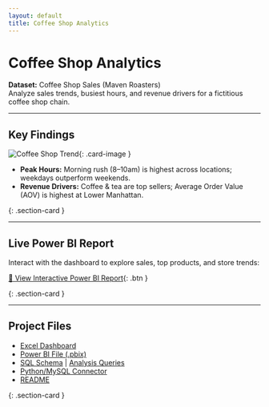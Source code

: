 ```yaml
---
layout: default
title: Coffee Shop Analytics
---
```


# Coffee Shop Analytics

**Dataset:** Coffee Shop Sales (Maven Roasters)  
Analyze sales trends, busiest hours, and revenue drivers for a fictitious coffee shop chain.

---

## Key Findings

![Coffee Shop Trend](Coffee-Shop-Analytics/assets/images/coffee_shop_dashboard.png){: .card-image }

- **Peak Hours:** Morning rush (8–10am) is highest across locations; weekdays outperform weekends.  
- **Revenue Drivers:** Coffee & tea are top sellers; Average Order Value (AOV) is highest at Lower Manhattan.  

{: .section-card }

---

## Live Power BI Report

Interact with the dashboard to explore sales, top products, and store trends:

[🔗 View Interactive Power BI Report](https://app.powerbi.com/groups/me/reports/b7c807e9-af31-4223-80ae-7e0f362b70ef/366d73b568949376e400?experience=power-bi){: .btn }

{: .section-card }

---

## Project Files

- [Excel Dashboard](excel/Coffee-Shop-Sales-Analysis-2.xlsx)  
- [Power BI File (.pbix)](powerbi/coffee_shop_sales_analysis.pbix)  
- [SQL Schema](sql/coffee_shop_sales.sql) | [Analysis Queries](coffee_shop_sales_analysis.sql)  
- [Python/MySQL Connector](python/csv_loading.ipynb)  
- [README](README.md)

{: .section-card }
